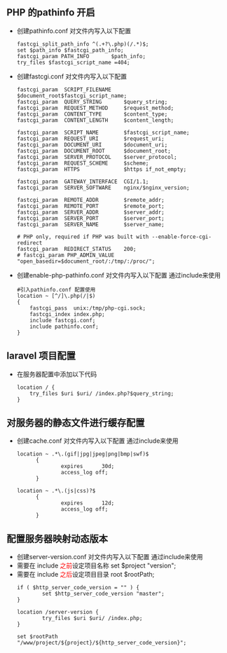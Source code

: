 ## PHP 的pathinfo 开启

* 创建pathinfo.conf 对文件内写入以下配置
  ```
  fastcgi_split_path_info ^(.+?\.php)(/.*)$;
  set $path_info $fastcgi_path_info;
  fastcgi_param PATH_INFO       $path_info;
  try_files $fastcgi_script_name =404;
  ```

* 创建fastcgi.conf 对文件内写入以下配置
    ```
    fastcgi_param  SCRIPT_FILENAME    $document_root$fastcgi_script_name;
    fastcgi_param  QUERY_STRING       $query_string;
    fastcgi_param  REQUEST_METHOD     $request_method;
    fastcgi_param  CONTENT_TYPE       $content_type;
    fastcgi_param  CONTENT_LENGTH     $content_length;

    fastcgi_param  SCRIPT_NAME        $fastcgi_script_name;
    fastcgi_param  REQUEST_URI        $request_uri;
    fastcgi_param  DOCUMENT_URI       $document_uri;
    fastcgi_param  DOCUMENT_ROOT      $document_root;
    fastcgi_param  SERVER_PROTOCOL    $server_protocol;
    fastcgi_param  REQUEST_SCHEME     $scheme;
    fastcgi_param  HTTPS              $https if_not_empty;

    fastcgi_param  GATEWAY_INTERFACE  CGI/1.1;
    fastcgi_param  SERVER_SOFTWARE    nginx/$nginx_version;

    fastcgi_param  REMOTE_ADDR        $remote_addr;
    fastcgi_param  REMOTE_PORT        $remote_port;
    fastcgi_param  SERVER_ADDR        $server_addr;
    fastcgi_param  SERVER_PORT        $server_port;
    fastcgi_param  SERVER_NAME        $server_name;

    # PHP only, required if PHP was built with --enable-force-cgi-redirect
    fastcgi_param  REDIRECT_STATUS    200;
    # fastcgi_param PHP_ADMIN_VALUE "open_basedir=$document_root/:/tmp/:/proc/";
    ```
* 创建enable-php-pathinfo.conf 对文件内写入以下配置 通过include来使用
  ```
  #引入pathinfo.conf 配置使用
  location ~ [^/]\.php(/|$)
  {
      fastcgi_pass  unix:/tmp/php-cgi.sock;
      fastcgi_index index.php;
      include fastcgi.conf;
      include pathinfo.conf;
  }
  ```

## laravel 项目配置

  * 在服务器配置中添加以下代码
    ```
    location / {
        try_files $uri $uri/ /index.php?$query_string;
    }
    ```

## 对服务器的静态文件进行缓存配置

  * 创建cache.conf 对文件内写入以下配置 通过include来使用
    ```
    location ~ .*\.(gif|jpg|jpeg|png|bmp|swf)$
          {
                  expires      30d;
                  access_log off;
          }

    location ~ .*\.(js|css)?$
          {
                  expires      12d;
                  access_log off;
          }

    ```


## 配置服务器映射动态版本

  * 创建server-version.conf 对文件内写入以下配置 通过include来使用
  * 需要在 include <font color="red">之前</font>设定项目名称 set $project "version";
  * 需要在 include <font color="red">之后</font>设定项目目录 root $rootPath;
    ```
    if ( $http_server_code_version = "" ) { 
            set $http_server_code_version "master";
    }

    location /server-version {
            try_files $uri $uri/ /index.php;
    }

    set $rootPath "/www/project/${project}/${http_server_code_version}";
    ```
